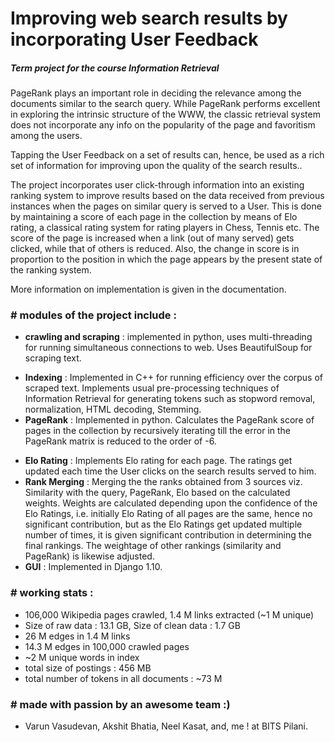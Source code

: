 # Improving web search results by incorporating User Feedback
##### Term project for the course Information Retrieval 

PageRank plays an important role in deciding the relevance among the documents similar to the search query. While PageRank performs excellent in exploring the intrinsic structure of the WWW, the classic retrieval system does not incorporate any info on the popularity of the page and favoritism among the users. 

Tapping the User Feedback on a set of results can, hence, be used as a rich set of information for improving upon the quality of the search results..  

The project incorporates user click-through information into an existing ranking system to improve results based on the data received from previous instances when the pages on similar query is served to a User. This is done by maintaining a score of each page in the collection by means of Elo rating, a classical rating system for rating players in Chess, Tennis etc. The score of the page is increased when a link (out of many served) gets clicked, while that of others is reduced. Also, the change in score is in proportion to the position in which the page appears by the present state of the ranking system.  

More information on implementation is given in the documentation.

### # modules of the project include :
- **crawling and scraping** : implemented in python, uses multi-threading for running simultaneous connections to web. Uses BeautifulSoup for scraping text.
* **Indexing** : Implemented in C++ for running efficiency over the corpus of scraped text. Implements usual pre-processing techniques of Information Retrieval for generating tokens such as stopword removal, normalization, HTML decoding, Stemming.
* **PageRank** : Implemented in python. Calculates the PageRank score of pages in the collection by recursively iterating till the error in the PageRank matrix is reduced to the order of -6.
- **Elo Rating** : Implements Elo rating for each page. The ratings get updated each time the User clicks on the search results served to him. 
- **Rank Merging** : Merging the the ranks obtained from 3 sources viz. Similarity with the query, PageRank, Elo based on the calculated weights. Weights are calculated depending upon the confidence of the Elo Ratings, i.e. initially Elo Rating of all pages are the same, hence no significant contribution, but as the Elo Ratings get updated multiple number of times, it is given significant contribution in determining the final rankings. The weightage of other rankings (similarity and PageRank) is likewise adjusted.
- **GUI** : Implemented in Django 1.10.

### # working stats :
- 106,000 Wikipedia pages crawled, 1.4 M links extracted (~1 M unique)
- Size of raw data : 13.1 GB, Size of clean data : 1.7 GB
- 26 M edges in 1.4 M links 
- 14.3 M edges in 100,000 crawled pages
- ~2 M unique words in index
- total size of postings : 456 MB
- total number of tokens in all documents : ~73 M

### # made with passion by an awesome team :)
- Varun Vasudevan, Akshit Bhatia, Neel Kasat, and, me ! at BITS Pilani.